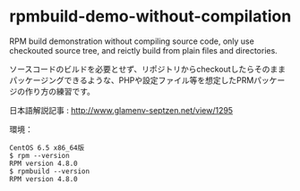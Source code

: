 rpmbuild-demo-without-compilation
=================================

RPM build demonstration without compiling source code, only use checkouted source tree, and reictly build from plain files and directories.

ソースコードのビルドを必要とせず、リポジトリからcheckoutしたらそのままパッケージングできるような、PHPや設定ファイル等を想定したPRMパッケージの作り方の練習です。

日本語解説記事 : http://www.glamenv-septzen.net/view/1295

環境：
```
CentOS 6.5 x86_64版
$ rpm --version
RPM version 4.8.0
$ rpmbuild --version
RPM version 4.8.0
```
